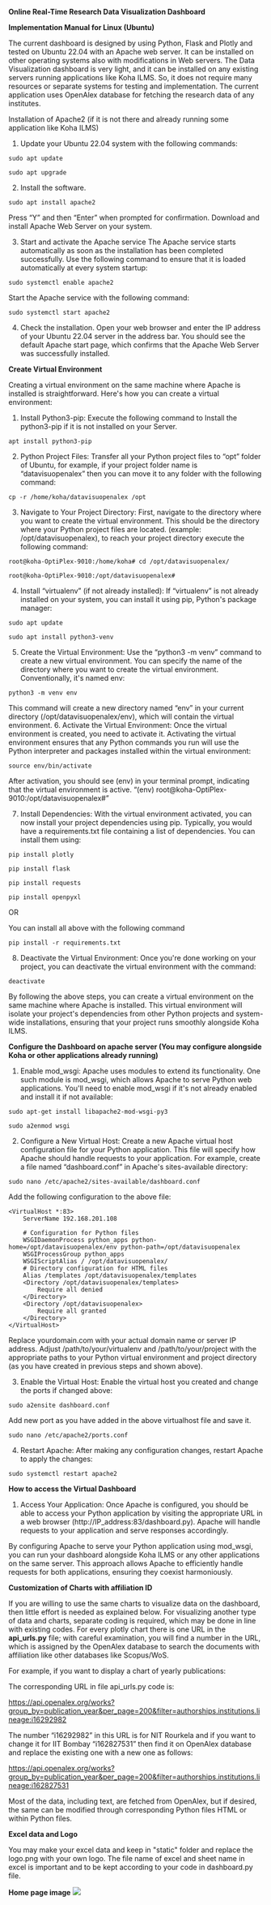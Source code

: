 **Online Real-Time Research Data Visualization Dashboard**


**Implementation Manual for Linux (Ubuntu)**

The current dashboard is designed by using Python, Flask and Plotly and tested on Ubuntu 22.04 with an Apache web server. 
It can be installed on other operating systems also with modifications in Web servers. 
The Data Visualization dashboard is very light, and it can be installed on any existing servers running applications like Koha ILMS. 
So, it does not require many resources or separate systems for testing and implementation. 
The current application uses OpenAlex database for fetching the research data of any institutes. 

Installation of Apache2 (if it is not there and already running some application like Koha ILMS)

1.	Update your Ubuntu 22.04 system with the following commands:

```
sudo apt update
```
```
sudo apt upgrade
```

2.	Install the software.
```
sudo apt install apache2
```
Press “Y” and then “Enter” when prompted for confirmation. Download and install Apache Web Server on your system.

3.	Start and activate the Apache service
The Apache service starts automatically as soon as the installation has been completed successfully. Use the following command to ensure that it is loaded automatically at every system startup:
```
sudo systemctl enable apache2
```
Start the Apache service with the following command:
```
sudo systemctl start apache2
```

4.	Check the installation.
Open your web browser and enter the IP address of your Ubuntu 22.04 server in the address bar. You should see the default Apache start page, which confirms that the Apache Web Server was successfully installed.

**Create Virtual Environment**

Creating a virtual environment on the same machine where Apache is installed is straightforward. Here's how you can create a virtual environment:

1.	Install Python3-pip: Execute the following command to Install the python3-pip if it is not installed on your Server.

```
apt install python3-pip
```

2.	Python Project Files: Transfer all your Python project files to “opt” folder of Ubuntu, for example, if your project folder name is “datavisuopenalex” then you can move it to any folder with the following command:

```
cp -r /home/koha/datavisuopenalex /opt
```
3.	Navigate to Your Project Directory: First, navigate to the directory where you want to create the virtual environment. This should be the directory where your Python project files are located. (example: /opt/datavisuopenalex), to reach your project directory execute the following command:

```
root@koha-OptiPlex-9010:/home/koha# cd /opt/datavisuopenalex/
```
```
root@koha-OptiPlex-9010:/opt/datavisuopenalex#
```

4.	Install “virtualenv” (if not already installed): If “virtualenv” is not already installed on your system, you can install it using pip, Python's package manager:
```
sudo apt update
```
```
sudo apt install python3-venv
```

5.	Create the Virtual Environment: Use the “python3 -m venv” command to create a new virtual environment. You can specify the name of the directory where you want to create the virtual environment. Conventionally, it's named env:

```
python3 -m venv env
```
This command will create a new directory named “env” in your current directory (/opt/datavisuopenalex/env), which will contain the virtual environment.
6.	Activate the Virtual Environment: Once the virtual environment is created, you need to activate it. Activating the virtual environment ensures that any Python commands you run will use the Python interpreter and packages installed within the virtual environment:

```
source env/bin/activate
```
After activation, you should see (env) in your terminal prompt, indicating that the virtual environment is active. “(env) root@koha-OptiPlex-9010:/opt/datavisuopenalex#”

7.	Install Dependencies: With the virtual environment activated, you can now install your project dependencies using pip. Typically, you would have a requirements.txt file containing a list of dependencies. You can install them using:

```
pip install plotly
```
```
pip install flask
```
```
pip install requests
```
```
pip install openpyxl
```

OR 

You can install all above with the following command

```
pip install -r requirements.txt
```


8.	Deactivate the Virtual Environment: Once you're done working on your project, you can deactivate the virtual environment with the command:

```
deactivate
```

By following the above steps, you can create a virtual environment on the same machine where Apache is installed. This virtual environment will isolate your project's dependencies from other Python projects and system-wide installations, ensuring that your project runs smoothly alongside Koha ILMS.

**Configure the Dashboard on apache server (You may configure alongside Koha or other applications already running)**

1.	Enable mod_wsgi: Apache uses modules to extend its functionality. One such module is mod_wsgi, which allows Apache to serve Python web applications. You'll need to enable mod_wsgi if it's not already enabled and install it if not available:

```
sudo apt-get install libapache2-mod-wsgi-py3
```

```
sudo a2enmod wsgi

```

2.	Configure a New Virtual Host: Create a new Apache virtual host configuration file for your Python application. This file will specify how Apache should handle requests to your application. For example, create a file named “dashboard.conf” in Apache's sites-available directory:


```
sudo nano /etc/apache2/sites-available/dashboard.conf

```
Add the following configuration to the above file:


```
<VirtualHost *:83>
    ServerName 192.168.201.108
    
    # Configuration for Python files
    WSGIDaemonProcess python_apps python-home=/opt/datavisuopenalex/env python-path=/opt/datavisuopenalex
    WSGIProcessGroup python_apps
    WSGIScriptAlias / /opt/datavisuopenalex/
    # Directory configuration for HTML files
    Alias /templates /opt/datavisuopenalex/templates
    <Directory /opt/datavisuopenalex/templates>
        Require all denied
    </Directory>
    <Directory /opt/datavisuopenalex>
        Require all granted
    </Directory>
</VirtualHost>

```
Replace yourdomain.com with your actual domain name or server IP address. Adjust /path/to/your/virtualenv and /path/to/your/project with the appropriate paths to your Python virtual environment and project directory (as you have created in previous steps and shown above).

3.	Enable the Virtual Host: Enable the virtual host you created and change the ports if changed above:


```
sudo a2ensite dashboard.conf

```
Add new port as you have added in the above virtualhost file and save it.
```
sudo nano /etc/apache2/ports.conf

```

4.	Restart Apache: After making any configuration changes, restart Apache to apply the changes:

   
```
sudo systemctl restart apache2

```

**How to access the Virtual Dashboard**

1.	Access Your Application: Once Apache is configured, you should be able to access your Python application by visiting the appropriate URL in a web browser (http://IP_address:83/dashboard.py). Apache will handle requests to your application and serve responses accordingly.
   
By configuring Apache to serve your Python application using mod_wsgi, you can run your dashboard alongside Koha ILMS or any other applications on the same server. This approach allows Apache to efficiently handle requests for both applications, ensuring they coexist harmoniously.

**Customization of Charts with affiliation ID**

If you are willing to use the same charts to visualize data on the dashboard, then little effort is needed as explained below. For visualizing another type of data and charts, separate coding is required, which may be done in line with existing codes. For every plotly chart there is one URL in the **api_urls.py** file; with careful examination, you will find a number in the URL, which is assigned by the OpenAlex database to search the documents with affiliation like other databases like Scopus/WoS. 

For example, if you want to display a chart of yearly publications:

The corresponding URL in file api_urls.py code is: 

https://api.openalex.org/works?group_by=publication_year&per_page=200&filter=authorships.institutions.lineage:i16292982

The number “i16292982” in this URL is for NIT Rourkela and if you want to change it for IIT Bombay “i162827531” then find it on OpenAlex database and replace the existing one with a new one as follows:

https://api.openalex.org/works?group_by=publication_year&per_page=200&filter=authorships.institutions.lineage:i162827531

Most of the data, including text, are fetched from OpenAlex, but if desired, the same can be modified through corresponding Python files HTML or within Python files.

**Excel data and Logo**

You may make your excel data and keep in "static" folder and replace the logo.png with your own logo. The file name of excel and sheet name in excel is important and to be kept according to your code in dashboard.py file.

**Home page image**
![](https://github.com/mishravk79/datavisuopenalex/blob/main/static/dashboard.png)



